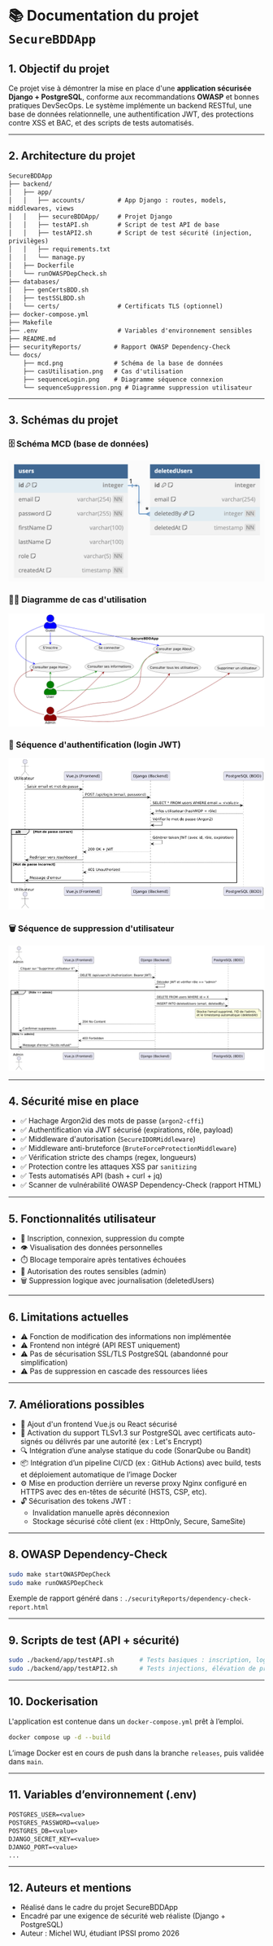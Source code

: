 # 📚 Documentation du projet `SecureBDDApp`

## 1. Objectif du projet

Ce projet vise à démontrer la mise en place d'une **application sécurisée Django + PostgreSQL**, conforme aux recommandations **OWASP** et bonnes pratiques DevSecOps. Le système implémente un backend RESTful, une base de données relationnelle, une authentification JWT, des protections contre XSS et BAC, et des scripts de tests automatisés.

---

## 2. Architecture du projet

```
SecureBDDApp
├── backend/
│   ├── app/
│   │   ├── accounts/         # App Django : routes, models, middlewares, views
│   │   ├── secureBDDApp/     # Projet Django
│   │   ├── testAPI.sh        # Script de test API de base
│   │   ├── testAPI2.sh       # Script de test sécurité (injection, privilèges)
│   │   ├── requirements.txt
│   │   └── manage.py
│   ├── Dockerfile
│   └── runOWASPDepCheck.sh
├── databases/
│   ├── genCertsBDD.sh
│   ├── testSSLBDD.sh
│   └── certs/                # Certificats TLS (optionnel)
├── docker-compose.yml
├── Makefile
├── .env                      # Variables d'environnement sensibles
├── README.md
├── securityReports/         # Rapport OWASP Dependency-Check
└── docs/
    ├── mcd.png              # Schéma de la base de données
    ├── casUtilisation.png   # Cas d'utilisation
    ├── sequenceLogin.png    # Diagramme séquence connexion
    └── sequenceSuppression.png # Diagramme suppression utilisateur
```

---

## 3. Schémas du projet

### 🗄️ Schéma MCD (base de données)

![Schéma MCD](./docs/mcd.png)

### 🧑‍💻 Diagramme de cas d'utilisation

![Cas d'utilisation](./docs/casUtilisation.png)

### 🔑 Séquence d'authentification (login JWT)

![Séquence login](./docs/sequenceLogin.png)

### 🗑️ Séquence de suppression d'utilisateur

![Suppression utilisateur](./docs/sequenceSuppression.png)

---

## 4. Sécurité mise en place

- ✅ Hachage Argon2id des mots de passe (`argon2-cffi`)
- ✅ Authentification via JWT sécurisé (expirations, rôle, payload)
- ✅ Middleware d'autorisation (`SecureIDORMiddleware`)
- ✅ Middleware anti-bruteforce (`BruteForceProtectionMiddleware`)
- ✅ Vérification stricte des champs (regex, longueurs)
- ✅ Protection contre les attaques XSS par `sanitizing`
- ✅ Tests automatisés API (bash + curl + jq)
- ✅ Scanner de vulnérabilité OWASP Dependency-Check (rapport HTML)

---

## 5. Fonctionnalités utilisateur

- 🔐 Inscription, connexion, suppression du compte
- 👁️ Visualisation des données personnelles
- ⏱️ Blocage temporaire après tentatives échouées
- 🔐 Autorisation des routes sensibles (admin)
- 🗑️ Suppression logique avec journalisation (deletedUsers)

---

## 6. Limitations actuelles

- ⚠️ Fonction de modification des informations non implémentée
- ⚠️ Frontend non intégré (API REST uniquement)
- ⚠️ Pas de sécurisation SSL/TLS PostgreSQL (abandonné pour simplification)
- ⚠️ Pas de suppression en cascade des ressources liées

---

## 7. Améliorations possibles

- 🔄 Ajout d'un frontend Vue.js ou React sécurisé
- 🔐 Activation du support TLSv1.3 sur PostgreSQL avec certificats auto-signés ou délivrés par une autorité (ex : Let's Encrypt)
- 🔍 Intégration d’une analyse statique du code (SonarQube ou Bandit)
- 📦 Intégration d’un pipeline CI/CD (ex : GitHub Actions) avec build, tests et déploiement automatique de l’image Docker
- ⚙️  Mise en production derrière un reverse proxy Nginx configuré en HTTPS avec des en-têtes de sécurité  (HSTS, CSP, etc).
- 🔓 Sécurisation des tokens JWT :
    - Invalidation manuelle après déconnexion
    - Stockage sécurisé côté client (ex : HttpOnly, Secure, SameSite)
---

## 8. OWASP Dependency-Check

```bash
sudo make startOWASPDepCheck
sudo make runOWASPDepCheck
```

Exemple de rapport généré dans : `./securityReports/dependency-check-report.html`

---

## 9. Scripts de test (API + sécurité)

```bash
sudo ./backend/app/testAPI.sh       # Tests basiques : inscription, login, privilèges
sudo ./backend/app/testAPI2.sh      # Tests injections, élévation de privilèges
```

---

## 10. Dockerisation

L'application est contenue dans un `docker-compose.yml` prêt à l’emploi.

```bash
docker compose up -d --build
```

L’image Docker est en cours de push dans la branche `releases`, puis validée dans `main`.

---

## 11. Variables d’environnement (.env)

```env
POSTGRES_USER=<value>
POSTGRES_PASSWORD=<value>
POSTGRES_DB=<value>
DJANGO_SECRET_KEY=<value>
DJANGO_PORT=<value>
...
```

---

## 12. Auteurs et mentions

- Réalisé dans le cadre du projet SecureBDDApp
- Encadré par une exigence de sécurité web réaliste (Django + PostgreSQL)
- Auteur : Michel WU, étudiant IPSSI promo 2026
